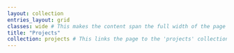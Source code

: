 ```yaml
---
layout: collection
entries_layout: grid
classes: wide # This makes the content span the full width of the page
title: "Projects"
collection: projects # This links the page to the 'projects' collection you created
---
```

